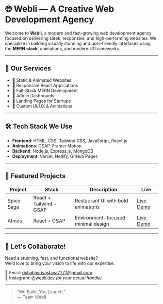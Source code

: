 # 🌐 Webli — A Creative Web Development Agency

Welcome to **Webli**, a modern and fast-growing web development agency focused on delivering sleek, responsive, and high-performing websites. We specialize in building visually stunning and user-friendly interfaces using the **MERN stack**, animations, and modern UI frameworks.

---

## 🚀 Our Services

- 🔹 Static & Animated Websites
- 🔹 Responsive React Applications
- 🔹 Full-Stack MERN Development
- 🔹 Admin Dashboards
- 🔹 Landing Pages for Startups
- 🔹 Custom UI/UX & Animations

---

## 🛠 Tech Stack We Use

- **Frontend**: HTML, CSS, Tailwind CSS, JavaScript, React.js
- **Animations**: GSAP, Framer Motion
- **Backend**: Node.js, Express.js, MongoDB
- **Deployment**: Vercel, Netlify, GitHub Pages

---

## 📂 Featured Projects

| Project | Stack | Description | Live |
|--------|-------|-------------|------|
| Spice Saga | React + Tailwind + GSAP | Restaurant UI with bold animations | [Live Demo](https://spicesaga.vercel.app/) |
| Atmos | React + GSAP | Environment-focused minimal design | [Live Demo](https://rishabh0777.github.io/Atmos/) |

---

## 🤝 Let's Collaborate!

Need a stunning, fast, and functional website?  
We’d love to bring your vision to life with our expertise.

📧 Email: rishabhsrivastava7777@gmail.com  
📸 Instagram: [@webli.dev](https://instagram.com/webli_studio) *(or your actual handle)*

---

> “We Build, You Launch.”  
— Team Webli
